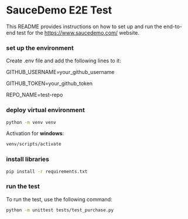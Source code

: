 # SauceDemo E2E Test

This README provides instructions on how to set up and run the end-to-end test for the https://www.saucedemo.com/
website.

### set up the environment

Create .env file and add the following lines to it:

GITHUB_USERNAME=your_github_username

GITHUB_TOKEN=your_github_token

REPO_NAME=test-repo

### deploy virtual environment

```bash
python -m venv venv
```

Activation for **windows**:

```bash
venv/scripts/activate
```

### install libraries

```bash
pip install -r requirements.txt
```

### run the test

To run the test, use the following command:

```bash
python -m unittest tests/test_purchase.py
```
